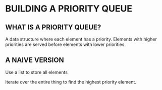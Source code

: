 # BUILDING A PRIORITY QUEUE

## WHAT IS A PRIORITY QUEUE?
A data structure where each element has a priority. Elements with higher priorities are served before elements with lower priorities.

## A NAIVE VERSION

Use a list to store all elements

Iterate over the entire thing to find the highest priority element.